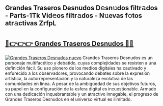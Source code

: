 ## Grandes Traseros Desnudos D𝚎sn𝚞dos filtr𝚊dos - Parts-1Tk Vid𝚎os filtr𝚊dos - N𝚞evas f𝚘tos atr𝚊ctivas ZrfpL

# <h2><a href="http://mb3463e.tromn.icu/?c=Grandes+Traseros+Desnudos">🔗👉👉👉 Grandes Traseros Desnudos 🔗🔗</a></h2>

[![Grandes Traseros Desnudos nuevo](https://i.imgur.com/pEAQMta.gif)](http://mb3463e.tromn.icu/?c=Grandes+Traseros+Desnudos)
Grandes Traseros Desnudos es un personaje multifacético y debatido, cuyas complejidades se resisten a una definición fácil.  Su uso pionero de los medios digitales ha cautivado y enfurecido a los observadores, provocando debates sobre la expresión artística, la autorrepresentación y la naturaleza evolutiva de las comunidades en línea. A pesar de la ambigüedad de sus objetivos futuros, su papel en la configuración de la esfera digital es incuestionable. Armado con una dedicación inquebrantable y un atractivo innegable, el progreso de Grandes Traseros Desnudos en el universo virtual es ilimitado.
